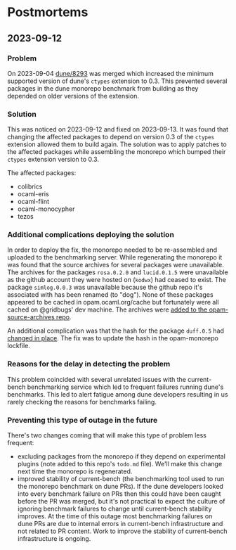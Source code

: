 # Postmortems

## 2023-09-12

### Problem

On 2023-09-04 [dune/8293](https://github.com/ocaml/dune/pull/8293) was merged
which increased the minimum supported version of dune's `ctypes` extension to 0.3.
This prevented several packages in the dune monorepo benchmark from building as
they depended on older versions of the extension.

### Solution

This was noticed on 2023-09-12 and fixed on 2023-09-13. It was found that
changing the affected packages to depend on version 0.3 of the `ctypes`
extension allowed them to build again. The solution was to apply patches to the
affected packages while assembling the monorepo which bumped their `ctypes`
extension version to 0.3.

The affected packages:
 - colibrics
 - ocaml-eris
 - ocaml-flint
 - ocaml-monocypher
 - tezos

### Additional complications deploying the solution

In order to deploy the fix, the monorepo needed to be re-assembled and uploaded
to the benchmarking server. While regenerating the monorepo it was found that
the source archives for several packages were unavailable. The archives for the
packages `rosa.0.2.0` and `lucid.0.1.5` were unavailable as the github account
they were hosted on (`kodwx`) had ceased to exist. The package `simlog.0.0.3`
was unavailable because the github repo it's associated with has been renamed
(to "dog"). None of these packages appeared to be cached in opam.ocaml.org/cache
but fortunately were all cached on @gridbugs' dev machine. The archives were
[added to the opam-source-archives
repo](https://github.com/ocaml/opam-source-archives/pull/22).

An additional complication was that the hash for the package `duff.0.5` had
[changed in place](https://github.com/ocaml/opam-repository/pull/23990). The fix
was to update the hash in the opam-monorepo lockfile.

### Reasons for the delay in detecting the problem

This problem coincided with several unrelated issues with the current-bench
benchmarking service which led to frequent failures running dune's benchmarks.
This led to alert fatigue among dune developers resulting in us rarely checking
the reasons for benchmarks failing.

### Preventing this type of outage in the future

There's two changes coming that will make this type of problem less frequent:
 - excluding packages from the monorepo if they depend on experimental plugins
   (note added to this repo's `todo.md` file). We'll make this change next time
   the monorepo is regenerated.
 - improved stability of current-bench (the benchmarking tool used to run the
   monorepo benchmark on dune PRs). If the dune developers looked into every
   benchmark failure on PRs then this could have been caught before the PR was
   merged, but it's not practical to expect the culture of ignoring benchmark
   failures to change until current-bench stability improves. At the time of
   this outage most benchmarking failures on dune PRs are due to internal errors
   in current-bench infrastructure and not related to PR content. Work to
   improve the stability of current-bench infrastructure is ongoing.
